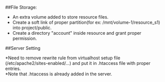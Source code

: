 ##File Storage:

* An extra volume added to store resource files.
* Create a soft link of proper partition(for ex: /mnt/volume-1/resource_s1) into project/public.
* Create a directory "account" inside resource and grant proper permission.


##Server Setting

*Need to remove rewrite rule from virtualhost setup file (/etc/apache2/sites-enabled/...) and put it in .htaccess file with proper entries.  
*Note that .htaccess is already added in the server.
